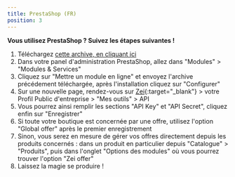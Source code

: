 ```yaml
---
title: PrestaShop (FR)
position: 3
---
```


**Vous utilisez PrestaShop ? Suivez les étapes suivantes !**

1. Téléchargez [cette archive, en cliquant ici](https://github.com/zeroecoimpact/API/raw/master/PrestaShop/zei-prestashop_latest.zip)
2. Dans votre panel d'administration PrestaShop, allez dans "Modules" > "Modules & Services"
3. Cliquez sur "Mettre un module en ligne" et envoyez l'archive précédement téléchargée, après l'installation cliquez
    sur "Configurer"
4. Sur une nouvelle page, rendez-vous sur [Zei](https://zei-world.com){:target="_blank"} > votre Profil
    Public d'entreprise > "Mes outils" > API
5. Vous pourrez ainsi remplir les sections "API Key" et "API Secret", cliquez enfin sur "Enregistrer"
6. Si toute votre boutique est concernée par une offre, utilisez l'option "Global offer" après le premier enregistrement
7. Sinon, vous serez en mesure de gérer vos offres directement depuis les produits concernés : dans un produit
    en particulier depuis "Catalogue" > "Produits", puis dans l'onglet "Options des modules" où vous pourrez
    trouver l'option "Zei offer"
8. Laissez la magie se produire !
